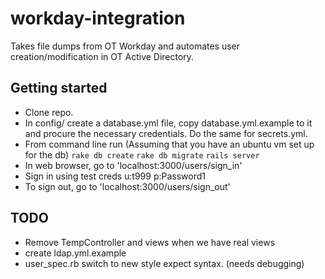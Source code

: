# workday-integration
Takes file dumps from OT Workday and automates user creation/modification in OT Active Directory.

## Getting started
- Clone repo.
- In config/ create a database.yml file, copy database.yml.example to it and procure the necessary credentials. Do the same for secrets.yml.
- From command line run (Assuming that you have an ubuntu vm set up for the db)
`rake db create`
`rake db migrate`
`rails server` 
- In web browser, go to 'localhost:3000/users/sign_in'
- Sign in using test creds u:t999 p:Password1
- To sign out, go to 'localhost:3000/users/sign_out'

## TODO
- Remove TempController and views when we have real views
- create ldap.yml.example
- user_spec.rb switch to new style expect syntax. (needs debugging)